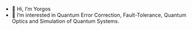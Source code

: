 - 👋 Hi, I’m Yorgos
- 👀 I’m interested in Quantum Error Correction, Fault-Tolerance, Quantum Optics and Simulation of Quantum Systems.



<!---
yorgossot/yorgossot is a ✨ special ✨ repository because its `README.md` (this file) appears on your GitHub profile.
You can click the Preview link to take a look at your changes.
--->

